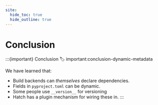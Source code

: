 ```yaml
---
site:
  hide_toc: true
  hide_outline: true
---
```


# Conclusion

:::{important} Conclusion
:label: important:conclusion-dynamic-metadata

We have learned that:

- Build backends can _themselves_ declare dependencies.
- Fields in `pyproject.toml` can be dynamic.
- Some people use `__version__` for versioning
- Hatch has a plugin mechanism for wiring these in.
  :::

